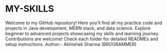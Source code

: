 # MY-SKILLS
Welcome to my GitHub repository! Here you'll find all my practice code and projects in Java development, MERN stack, and data science. Explore beginner to advanced projects showcasing my skills and learning journey. Contributions are welcome! Check each folder for detailed READMEs and setup instructions.
Author:- Abhishek Sharma (BROGRAMMER)
